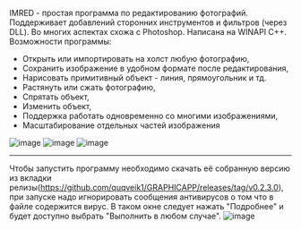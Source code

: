 IMRED - простая программа по редактированию фотографий. Поддерживает добавлений сторонних инструментов и фильтров (через DLL). Во многих аспектах схожа с Photoshop. Написана на WINAPI C++. Возможности программы: 
- Открыть или импортировать на холст любую фотографию, 
- Сохранить изображение в удобном формате после редактирования,
- Нарисовать примитивный объект - линия, прямоугольник и тд.
- Растянуть или сжать фотографию,
- Спрятать объект,
- Изменить объект,
- Поддержка работать одновременно со многими изображениями,
- Масштабирование отдельных частей изображения

![image](https://user-images.githubusercontent.com/64206443/182832471-10e8e3e4-441a-4398-8869-6e23a97ea341.png)
![image](https://user-images.githubusercontent.com/64206443/182833293-63ddf32b-cfbe-4f66-80ae-fc1807f95251.png)
![image](https://user-images.githubusercontent.com/64206443/182852517-7361219e-bc6f-4e36-b51d-88247f8e0a9a.png)
______________________________________________________________________________________________________________
Чтобы запустить программу необходимо скачать её собранную версию из вкладки релизы(https://github.com/quqveik1/GRAPHICAPP/releases/tag/v0.2.3.0),
при запуске надо игнорировать сообщения антивирусов о том что в файле содержится вирус.
В таком окне следует нажать "Подробнее" и будет доступно выбрать "Выполнить в любом случае".
![image](https://user-images.githubusercontent.com/64206443/182850947-0855e7db-f4b7-4635-a350-d6ce149e3541.png)




